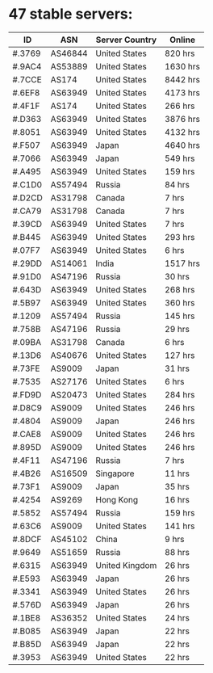 # 47 stable servers:

| ID | ASN | Server Country | Online |
| ------ | ------ | ------ | ------ |
| #.3769 | AS46844 | United States | 820 hrs |
| #.9AC4 | AS53889 | United States | 1630 hrs |
| #.7CCE | AS174 | United States | 8442 hrs |
| #.6EF8 | AS63949 | United States | 4173 hrs |
| #.4F1F | AS174 | United States | 266 hrs |
| #.D363 | AS63949 | United States | 3876 hrs |
| #.8051 | AS63949 | United States | 4132 hrs |
| #.F507 | AS63949 | Japan | 4640 hrs |
| #.7066 | AS63949 | Japan | 549 hrs |
| #.A495 | AS63949 | United States | 159 hrs |
| #.C1D0 | AS57494 | Russia | 84 hrs |
| #.D2CD | AS31798 | Canada | 7 hrs |
| #.CA79 | AS31798 | Canada | 7 hrs |
| #.39CD | AS63949 | United States | 7 hrs |
| #.B445 | AS63949 | United States | 293 hrs |
| #.07F7 | AS63949 | United States | 6 hrs |
| #.29DD | AS14061 | India | 1517 hrs |
| #.91D0 | AS47196 | Russia | 30 hrs |
| #.643D | AS63949 | United States | 268 hrs |
| #.5B97 | AS63949 | United States | 360 hrs |
| #.1209 | AS57494 | Russia | 145 hrs |
| #.758B | AS47196 | Russia | 29 hrs |
| #.09BA | AS31798 | Canada | 6 hrs |
| #.13D6 | AS40676 | United States | 127 hrs |
| #.73FE | AS9009 | Japan | 31 hrs |
| #.7535 | AS27176 | United States | 6 hrs |
| #.FD9D | AS20473 | United States | 284 hrs |
| #.D8C9 | AS9009 | United States | 246 hrs |
| #.4804 | AS9009 | Japan | 246 hrs |
| #.CAE8 | AS9009 | United States | 246 hrs |
| #.895D | AS9009 | United States | 246 hrs |
| #.4F11 | AS47196 | Russia | 7 hrs |
| #.4B26 | AS16509 | Singapore | 11 hrs |
| #.73F1 | AS9009 | Japan | 35 hrs |
| #.4254 | AS9269 | Hong Kong | 16 hrs |
| #.5852 | AS57494 | Russia | 159 hrs |
| #.63C6 | AS9009 | United States | 141 hrs |
| #.8DCF | AS45102 | China | 9 hrs |
| #.9649 | AS51659 | Russia | 88 hrs |
| #.6315 | AS63949 | United Kingdom | 26 hrs |
| #.E593 | AS63949 | Japan | 26 hrs |
| #.3341 | AS63949 | United States | 26 hrs |
| #.576D | AS63949 | Japan | 26 hrs |
| #.1BE8 | AS36352 | United States | 24 hrs |
| #.B085 | AS63949 | Japan | 22 hrs |
| #.B85D | AS63949 | Japan | 22 hrs |
| #.3953 | AS63949 | United States | 22 hrs |

